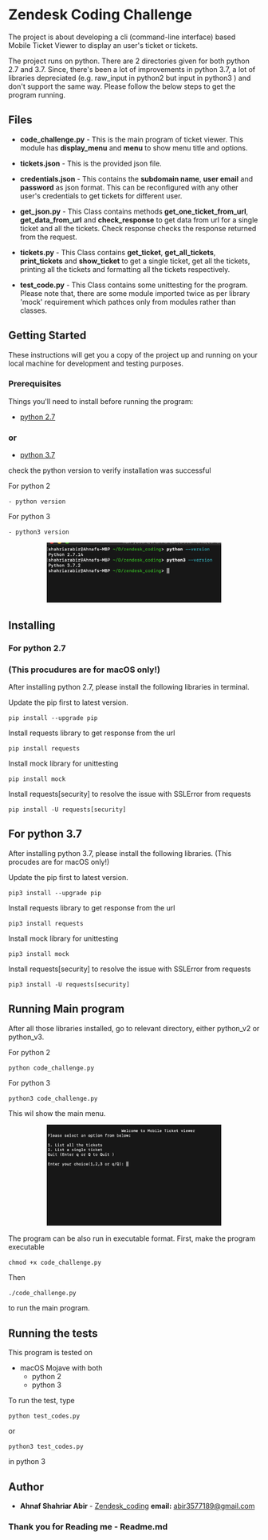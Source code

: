 # Zendesk Coding Challenge

The project is about developing a cli (command-line interface) based Mobile Ticket Viewer to display an user's ticket or tickets.

The project runs on python. There are 2 directories given for both python 2.7 and 3.7. Since, there's been a lot of improvements in python 3.7, 
a lot of libraries depreciated (e.g. raw_input in python2 but input in python3 ) and don't support the same way. Please follow the below steps to get the program running.
## Files 

* **code_challenge.py** - This is the main program of ticket viewer. This module has **display_menu** and **menu**
to show menu title and options.

* **tickets.json** - This is the provided json file.

* **credentials.json** - This contains the **subdomain name**, **user email** and **password** as json format.
This can be reconfigured with any other user's credentials to get tickets for different user.

* **get_json.py** - This Class contains methods **get_one_ticket_from_url**, **get_data_from_url** and **check_response**
to get data from url for a single ticket and all the tickets. Check response checks the response returned from the request.


* **tickets.py** - This Class contains  **get_ticket**, **get_all_tickets**, **print_tickets** and **show_ticket**
to get a single ticket, get all the tickets, printing all the tickets and formatting all the tickets respectively.

* **test_code.py** - This Class contains some unittesting for the program. Please note that, there are some module imported twice as per library 'mock' requirement
which pathces only from modules rather than classes.



## Getting Started
These instructions will get you a copy of the project up and running on your local machine for development and testing purposes. 


### Prerequisites

Things you'll need to install before running the program:

* [python 2.7](https://www.python.org/downloads/release/python-2716/) 
### or
* [python 3.7](https://www.python.org/downloads/release/python-373/)

check the python version to verify installation was successful

For python 2
 ```
- python version
 ```
 
 For python 3
 ```
- python3 version
 ```
<p align="center">
  <img src="images/version_check.png" width="350" title="hover text">
</p>

 
## Installing
### For python 2.7
### (This procudures are for macOS only!)
After installing python 2.7, please install the following libraries in terminal. 

Update the pip first to latest version.
 ```
pip install --upgrade pip
 ```

Install requests library to get response from the url
 ```
pip install requests
```
Install mock library for unittesting 
```
pip install mock
```

Install requests[security] to resolve the issue with SSLError from requests
```
pip install -U requests[security]
```

## For python 3.7
After installing python 3.7, please install the following libraries. (This procudes are for macOS only!)

Update the pip first to latest version.
 ```
pip3 install --upgrade pip
 ```

Install requests library to get response from the url
 ```
pip3 install requests
```
Install mock library for unittesting 
```
pip3 install mock
```

Install requests[security] to resolve the issue with SSLError from requests
```
pip3 install -U requests[security]
```

## Running Main program
After all those libraries installed, go to relevant directory, either python_v2 or python_v3.

For python 2
```
python code_challenge.py
```

For python 3
```
python3 code_challenge.py
```
This wil show the main menu.

<p align="center">
  <img src="images/menu.png" width="350" title="hover text">
</p>

The program can be also run in executable format.
First, make the program executable
```
chmod +x code_challenge.py 
```
Then 
```
./code_challenge.py
```
to run the main program.

## Running the tests

This program is tested on 
- macOS Mojave with both
   - python 2
   - python 3
   
To run the test, type
```
python test_codes.py
```
or 
```
python3 test_codes.py
```
in python 3

## Author

* **Ahnaf Shahriar Abir** - [Zendesk_coding](https://github.com/AhnafShahriarAbir/zendesk_coding)
   **email:** abir3577189@gmail.com

### Thank you for Reading me          - Readme.md
